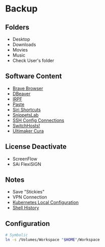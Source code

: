 # Backup

## Folders

- Desktop
- Downloads
- Movies
- Music
- Check User's folder

## Software Content

- [Brave Browser](/brave/README.md#backup-folders)
- [DBeaver](/dbeaver/README.md#backup-folders)
- [IRPF](/countries/brazil/irpf.md)
- [Paste](/paste.md)
- [Siri Shortcuts](/apple/siri/shortcuts.md)
- [SnippetsLab](/snippetslab.md)
- [SSH Config Connections](/ssh/README.md#backup-folder)
- [SwitchHosts!](/switchhosts.md)
- [Ultimaker Cura](/ultimaker-cura.md)

## License Deactivate

- ScreenFlow
- SAi FlexiSIGN

## Notes

- Save "Stickies"
- VPN Connection
- [Kubernetes Local Configuration](/kubectl/README.md#backup)
- [Shell History](/history.md#backup)

## Configuration

```sh
# Symbolic
ln -s /Volumes/Workspace "$HOME"/Workspace
```

<!--
https://www.youtube.com/watch?v=Z-0g_aJL5Fw

https://www.youtube.com/watch?v=FowJZqVggCU

https://www.youtube.com/watch?v=3IlaxZf3-s8

https://www.youtube.com/watch?v=LQFsEwcCO1E

https://www.instagram.com/tv/CNmXBTrni5z/?igshid=16ex3t6vrwbpj

https://www.youtube.com/watch?v=KaO8C0LE0Ts
-->

<!--
Rolo de Lan Baixa
Pintura Esmalte a Base de Agua - Buque de Callas
Lixa 220 e 600
Bandeja de Tinta
Mexedor de Tinta
Fita proteger
Fundo Seca Rapido

10% agua
30% agua

Ex. 900ml tinta x 90ml agua

2h cada demao
2 ou 3 suficiente

Primer / 2horas

Adesivo Plastico

Lixa 80

Strptizi
-->

<!--
https://linkedin.com/learning/choosing-a-data-platform-postgresql-mysql-mongo-and-cloud/choosing-the-right-data-platform

https://linkedin.com/learning/programming-foundations-fundamentals-3/returning-values-from-functions

https://linkedin.com/learning/developing-for-web-performance/what-is-performance-and-why-is-it-so-important
-->

<!--
https://www.thingiverse.com/thing:4680825/comments
https://www.thingiverse.com/thing:4211297
https://www.thingiverse.com/thing:4011857
https://www.thingiverse.com/thing:3554962

https://www.thingiverse.com/search?q=dewalt&type=things&sort=relevant&page=23
-->

<!--
https://www.domestika.org/en/courses/1335-introduction-to-macrame-tapestry?gclid=CjwKCAiAp4KCBhB6EiwAxRxbpBJeZUODrMTCS1Ad4xnI4lesyaGdiwot4mmQ41ha7JvhuPKeaigRmhoCi-sQAvD_BwE

https://www.domestika.org/en/courses/557-professional-woodworking-for-beginners
-->
